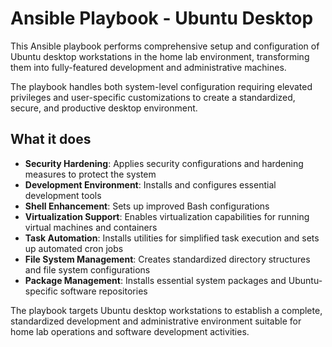 # Ansible Playbook - Ubuntu Desktop

This Ansible playbook performs comprehensive setup and configuration of Ubuntu desktop workstations in the home lab environment, transforming them into fully-featured development and administrative machines.

The playbook handles both system-level configuration requiring elevated privileges and user-specific customizations to create a standardized, secure, and productive desktop environment.

## What it does

- **Security Hardening**: Applies security configurations and hardening measures to protect the system
- **Development Environment**: Installs and configures essential development tools
- **Shell Enhancement**: Sets up improved Bash configurations
- **Virtualization Support**: Enables virtualization capabilities for running virtual machines and containers
- **Task Automation**: Installs utilities for simplified task execution and sets up automated cron jobs
- **File System Management**: Creates standardized directory structures and file system configurations
- **Package Management**: Installs essential system packages and Ubuntu-specific software repositories

The playbook targets Ubuntu desktop workstations to establish a complete, standardized development and administrative environment suitable for home lab operations and software development activities.
